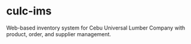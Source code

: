 # culc-ims
Web-based inventory system for Cebu Universal Lumber Company with product, order, and supplier management.
